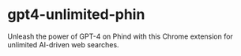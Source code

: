 # gpt4-unlimited-phin
Unleash the power of GPT-4 on Phind with this Chrome extension for unlimited AI-driven web searches.
